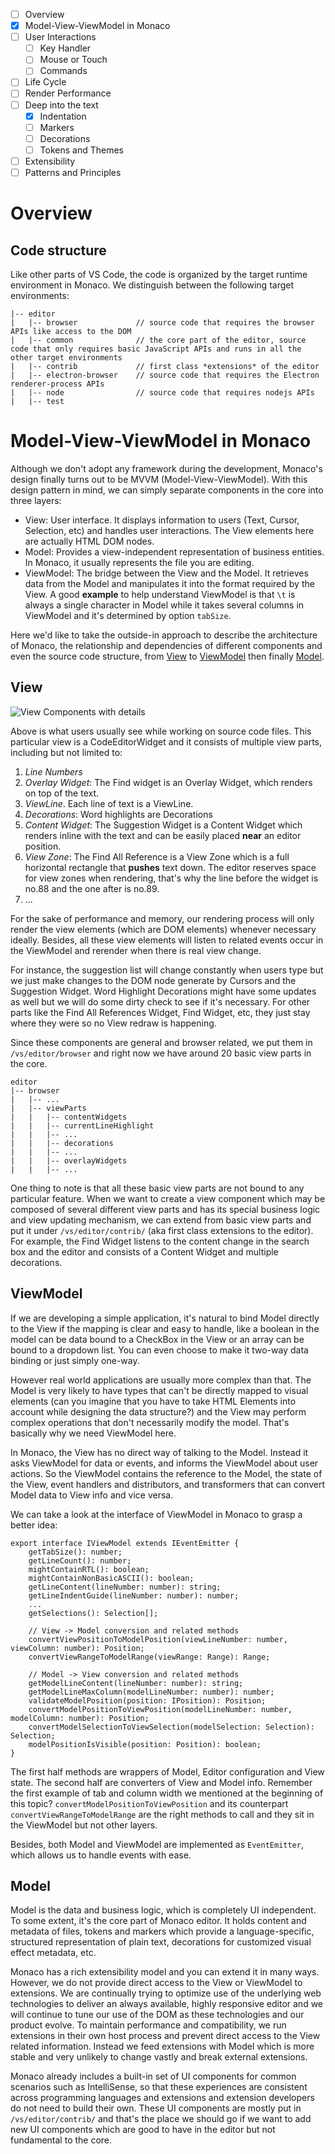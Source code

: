 - [ ] Overview
- [x] Model-View-ViewModel in Monaco
- [ ] User Interactions
    - [ ] Key Handler
    - [ ] Mouse or Touch
    - [ ] Commands
- [ ] Life Cycle
- [ ] Render Performance
- [ ] Deep into the text
    - [x] Indentation
    - [ ] Markers
    - [ ] Decorations
    - [ ] Tokens and Themes
- [ ] Extensibility
- [ ] Patterns and Principles

# Overview

## Code structure
Like other parts of VS Code, the code is organized by the target runtime environment in Monaco. We distinguish between the following target environments:

```
|-- editor
|	|-- browser				// source code that requires the browser APIs like access to the DOM
|	|-- common				// the core part of the editor, source code that only requires basic JavaScript APIs and runs in all the other target environments
|	|-- contrib				// first class *extensions* of the editor
|	|-- electron-browser 	// source code that requires the Electron renderer-process APIs
|	|-- node				// source code that requires nodejs APIs
|	|-- test
```


# Model-View-ViewModel in Monaco

Although we don't adopt any framework during the development, Monaco's design finally turns out to be MVVM (Model-View-ViewModel). With this design pattern in mind, we can simply separate components in the core into three layers:

* View: User interface. It displays information to users (Text, Cursor, Selection, etc) and handles user interactions. The View elements here are actually HTML DOM nodes.
* Model: Provides a view-independent representation of business entities. In Monaco, it usually represents the file you are editing.
* ViewModel: The bridge between the View and the Model. It retrieves data from the Model and manipulates it into the format required by the View. A good **example** to help understand ViewModel is that `\t` is always a single character in Model while it takes several columns in ViewModel and it's determined by option `tabSize`.

Here we'd like to take the outside-in approach to describe the architecture of Monaco, the relationship and dependencies of different components and even the source code structure, from [View](#view) to [ViewModel](#viewmodel) then finally [Model](#model).

## View

![View Components with details](images/monaco/Monaco-View-Details.png)

Above is what users usually see while working on source code files. This particular view is a CodeEditorWidget and it consists of multiple view parts, including but not limited to:


1. *Line Numbers*
2. *Overlay Widget*: The Find widget is an Overlay Widget, which renders on top of the text.
3. *ViewLine*. Each line of text is a ViewLine.
4. *Decorations*: Word highlights are Decorations
5. *Content Widget*: The Suggestion Widget is a Content Widget which renders inline with the text and can be easily placed **near** an editor position.
6. *View Zone*: The Find All Reference is a View Zone which is a full horizontal rectangle that **pushes** text down. The editor reserves space for view zones when rendering, that's why the line before the widget is no.88 and the one after is no.89.
7. ...

For the sake of performance and memory, our rendering process will only render the view elements (which are DOM elements) whenever necessary ideally. Besides, all these view elements will listen to related events occur in the ViewModel and rerender when there is real view change.

For instance, the suggestion list will change constantly when users type but we just make changes to the DOM node generate by Cursors and the Suggestion Widget. Word Highlight Decorations might have some updates as well but we will do some dirty check to see if it's necessary. For other parts like the Find All References Widget, Find Widget, etc, they just stay where they were so no View redraw is happening.

Since these components are general and browser related, we put them in `/vs/editor/browser` and right now we have around 20 basic view parts in the core.

```
editor
|-- browser
|   |-- ...
|   |-- viewParts
|   |   |-- contentWidgets
|   |   |-- currentLineHighlight
|   |   |-- ...
|   |   |-- decorations
|   |   |-- ...
|   |   |-- overlayWidgets
|   |   |-- ...
```

One thing to note is that all these basic view parts are not bound to any particular feature. When we want to create a view component which may be composed of several different view parts and has its special business logic and view updating mechanism, we can extend from basic view parts and put it under `/vs/editor/contrib/` (aka first class extensions to the editor). For example, the Find Widget listens to the content change in the search box and the editor and consists of a Content Widget and multiple decorations.


## ViewModel
If we are developing a simple application, it's natural to bind Model directly to the View if the mapping is clear and easy to handle, like a boolean in the model can be data bound to a CheckBox in the View or an array can be bound to a dropdown list. You can even choose to make it two-way data binding or just simply one-way.

However real world applications are usually more complex than that. The Model is very likely to have types that can't be directly mapped to visual elements (can you imagine that you have to take HTML Elements into account while designing the data structure?) and the View may perform complex operations that don't necessarily modify the model. That's basically why we need ViewModel here.

In Monaco, the View has no direct way of talking to the Model. Instead it asks ViewModel for data or events, and informs the ViewModel about user actions. So the ViewModel contains the reference to the Model, the state of the View, event handlers and distributors, and transformers that can convert Model data to View info and vice versa.

We can take a look at the interface of ViewModel in Monaco to grasp a better idea:

```
export interface IViewModel extends IEventEmitter {
	getTabSize(): number;
	getLineCount(): number;
	mightContainRTL(): boolean;
	mightContainNonBasicASCII(): boolean;
	getLineContent(lineNumber: number): string;
	getLineIndentGuide(lineNumber: number): number;
	...
	getSelections(): Selection[];

	// View -> Model conversion and related methods
	convertViewPositionToModelPosition(viewLineNumber: number, viewColumn: number): Position;
	convertViewRangeToModelRange(viewRange: Range): Range;

	// Model -> View conversion and related methods
	getModelLineContent(lineNumber: number): string;
	getModelLineMaxColumn(modelLineNumber: number): number;
	validateModelPosition(position: IPosition): Position;
	convertModelPositionToViewPosition(modelLineNumber: number, modelColumn: number): Position;
	convertModelSelectionToViewSelection(modelSelection: Selection): Selection;
	modelPositionIsVisible(position: Position): boolean;
}
```

The first half methods are wrappers of Model, Editor configuration and View state. The second half are converters of View and Model info. Remember the first example of tab and column width we mentioned at the beginning of this topic? `convertModelPositionToViewPosition` and its counterpart `convertViewRangeToModelRange` are the right methods to call and they sit in the ViewModel but not other layers.

Besides, both Model and ViewModel are implemented as `EventEmitter`, which allows us to handle events with ease.

## Model
Model is the data and business logic, which is completely UI independent. To some extent, it's the core part of Monaco editor. It holds content and metadata of files, tokens and markers which provide a language-specific, structured representation of plain text, decorations for customized visual effect metadata, etc.

Monaco has a rich extensibility model and you can extend it in many ways. However, we do not provide direct access to the View or ViewModel to extensions. We are continually trying to optimize use of the underlying web technologies to deliver an always available, highly responsive editor and we will continue to tune our use of the DOM as these technologies and our product evolve. To maintain performance and compatibility, we run extensions in their own host process and prevent direct access to the View related information. Instead we feed extensions with Model which is more stable and very unlikely to change vastly and break external extensions.

Monaco already includes a built-in set of UI components for common scenarios such as IntelliSense, so that these experiences are consistent across programming languages and extensions and extension developers do not need to build their own. These UI components are mostly put in `/vs/editor/contrib/` and that's the place we should go if we want to add new UI components which are good to have in the editor but not fundamental to the core.
